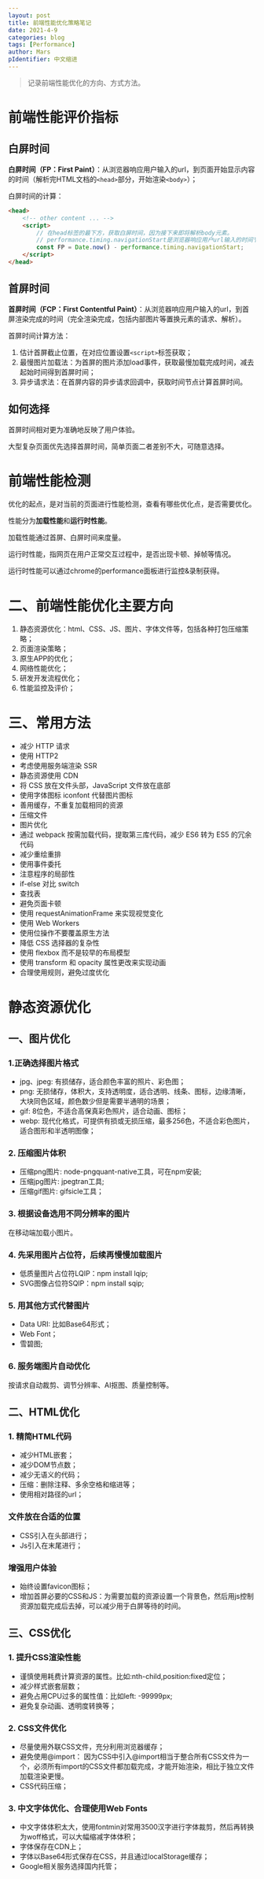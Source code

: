 ```yaml
---
layout: post
title: 前端性能优化策略笔记
date: 2021-4-9
categories: blog
tags: [Performance]
author: Mars
pIdentifier: 中文缩进
---
```


> 记录前端性能优化的方向、方式方法。 

# 前端性能评价指标
## 白屏时间

**白屏时间（FP：First Paint）**：从浏览器响应用户输入的url，到页面开始显示内容的时间（解析完HTML文档的`<head>`部分，开始渲染`<body>`）；

白屏时间的计算：

```html
<head>
    <!-- other content ... -->
    <script>
        // 在head标签的最下方，获取白屏时间，因为接下来即将解析body元素。
        // performance.timing.navigationStart是浏览器响应用户url输入的时间节点。
        const FP = Date.now() - performance.timing.navigationStart;
    </script>
</head>
```

## 首屏时间

**首屏时间（FCP：First Contentful Paint）**：从浏览器响应用户输入的url，到首屏渲染完成的时间（完全渲染完成，包括内部图片等置换元素的请求、解析）。

首屏时间计算方法：

1. 估计首屏截止位置，在对应位置设置`<script>`标签获取；
2. 最慢图片加载法：为首屏的图片添加load事件，获取最慢加载完成时间，减去起始时间得到首屏时间；
3. 异步请求法：在首屏内容的异步请求回调中，获取时间节点计算首屏时间。

## 如何选择

首屏时间相对更为准确地反映了用户体验。

大型复杂页面优先选择首屏时间，简单页面二者差别不大，可随意选择。

# 前端性能检测

优化的起点，是对当前的页面进行性能检测，查看有哪些优化点，是否需要优化。

性能分为**加载性能**和**运行时性能**。

加载性能通过首屏、白屏时间来度量。

运行时性能，指网页在用户正常交互过程中，是否出现卡顿、掉帧等情况。

运行时性能可以通过chrome的performance面板进行监控&录制获得。

# 二、前端性能优化主要方向

1. 静态资源优化：html、CSS、JS、图片、字体文件等，包括各种打包压缩策略；
2. 页面渲染策略；
3. 原生APP的优化；
4. 网络性能优化；
5. 研发开发流程优化；
6. 性能监控及评价；

# 三、常用方法

- 减少 HTTP 请求
- 使用 HTTP2
- 考虑使用服务端渲染 SSR
- 静态资源使用 CDN
- 将 CSS 放在文件头部，JavaScript 文件放在底部
- 使用字体图标 iconfont 代替图片图标
- 善用缓存，不重复加载相同的资源
- 压缩文件
- 图片优化
- 通过 webpack 按需加载代码，提取第三库代码，减少 ES6 转为 ES5 的冗余代码
- 减少重绘重排
- 使用事件委托
- 注意程序的局部性
- if-else 对比 switch
- 查找表
- 避免页面卡顿
- 使用 requestAnimationFrame 来实现视觉变化
- 使用 Web Workers
- 使用位操作不要覆盖原生方法
- 降低 CSS 选择器的复杂性
- 使用 flexbox 而不是较早的布局模型
- 使用 transform 和 opacity 属性更改来实现动画
- 合理使用规则，避免过度优化

# 静态资源优化
## 一、图片优化
### 1.正确选择图片格式

- jpg、jpeg: 有损储存，适合颜色丰富的照片、彩色图；
- png: 无损储存，体积大，支持透明度，适合透明、线条、图标，边缘清晰，大块同色区域，颜色数少但是需要半通明的场景；
- gif: 8位色，不适合高保真彩色照片，适合动画、图标；
- webp: 现代化格式，可提供有损或无损压缩，最多256色，不适合彩色图片，适合图形和半透明图像；

### 2. 压缩图片体积

- 压缩png图片: node-pngquant-native工具，可在npm安装;
- 压缩jpg图片: jpegtran工具;
- 压缩gif图片: gifsicle工具；

### 3. 根据设备选用不同分辨率的图片

在移动端加载小图片。

### 4. 先采用图片占位符，后续再慢慢加载图片

- 低质量图片占位符LQIP：npm install lqip;
- SVG图像占位符SQIP：npm install sqip;

### 5. 用其他方式代替图片

- Data URI: 比如Base64形式；
- Web Font；
- 雪碧图;

### 6. 服务端图片自动优化

按请求自动裁剪、调节分辨率、AI抠图、质量控制等。

## 二、HTML优化
### 1. 精简HTML代码

- 减少HTML嵌套；
- 减少DOM节点数；
- 减少无语义的代码；
- 压缩：删除注释、多余空格和缩进等；
- 使用相对路径的url；

### 文件放在合适的位置

- CSS引入在头部进行；
- Js引入在末尾进行；

### 增强用户体验

- 始终设置favicon图标；
- 增加首屏必要的CSS和JS：为需要加载的资源设置一个背景色，然后用js控制资源加载完成后去掉，可以减少用于白屏等待的时间。

## 三、CSS优化
### 1. 提升CSS渲染性能

- 谨慎使用耗费计算资源的属性。比如:nth-child,position:fixed定位；
- 减少样式嵌套层数；
- 避免占用CPU过多的属性值：比如left: -99999px;
- 避免复杂动画、透明度转换等；

### 2. CSS文件优化

- 尽量使用外联CSS文件，充分利用浏览器缓存；
- 避免使用@import： 因为CSS中引入@import相当于整合所有CSS文件为一个，必须所有import的CSS文件都加载完成，才能开始渲染，相比于独立文件加载渲染更慢。
- CSS代码压缩；

### 3. 中文字体优化、合理使用Web Fonts

- 中文字体体积太大，使用fontmin对常用3500汉字进行字体裁剪，然后再转换为woff格式，可以大幅缩减字体体积；
- 字体保存在CDN上；
- 字体以Base64形式保存在CSS，并且通过localStorage缓存；
- Google相关服务选择国内托管；

